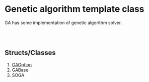 # Genetic algorithm template class

GA has some implementation of genetic algorithm solver.

<br>
<br>

## Structs/Classes
1. [GAOption](Genetic/GAOption.md)
2. GABase
3. SOGA